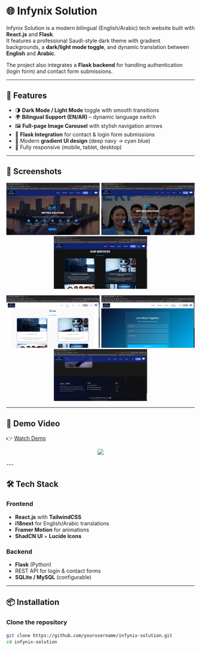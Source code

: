 # 🌐 Infynix Solution

Infynix Solution is a modern bilingual (English/Arabic) tech website built with **React.js** and **Flask**.  
It features a professional Saudi-style dark theme with gradient backgrounds, a **dark/light mode toggle**, and dynamic translation between **English** and **Arabic**.  

The project also integrates a **Flask backend** for handling authentication (login form) and contact form submissions.

---

## 🚀 Features
- 🌗 **Dark Mode / Light Mode** toggle with smooth transitions  
- 🌍 **Bilingual Support (EN/AR)** – dynamic language switch  
- 🖼️ **Full-page Image Carousel** with stylish navigation arrows  
- 📩 **Flask Integration** for contact & login form submissions  
- 🎨 Modern **gradient UI design** (deep navy → cyan blue)  
- 📱 Fully responsive (mobile, tablet, desktop)  

---

## 📸 Screenshots

<p align="center">
  <img src="images/01.jpeg" width="250" />
  <img src="images/1.jpeg" width="250" />
  <img src="images/2.jpeg" width="250" />
</p>

<p align="center">
  <img src="images/3.jpeg" width="250" />
  <img src="images/4.jpeg" width="250" />
  <img src="images/5.jpeg" width="250" />
</p>

---
## 🎥 Demo Video
👉 [Watch Demo](images/Sample_Video.mp4)  

<p align="center">
  <a href="images/Sample_Video.mp4" download="Infynix_Demo.mp4">
    <img src="https://img.shields.io/badge/⬇️_Download_Demo_Video-blue?style=for-the-badge" />
  </a>
</p>
---

## 🛠️ Tech Stack
### Frontend
- **React.js** with **TailwindCSS**
- **i18next** for English/Arabic translations
- **Framer Motion** for animations
- **ShadCN UI** + **Lucide Icons**

### Backend
- **Flask** (Python)
- REST API for login & contact forms
- **SQLite / MySQL** (configurable)

---

## 📦 Installation

### Clone the repository
```bash
git clone https://github.com/yourusername/infynix-solution.git
cd infynix-solution
